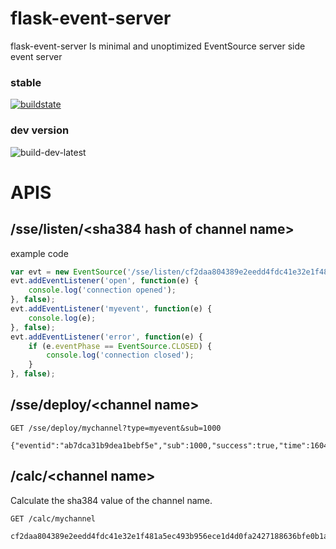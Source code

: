 # flask-event-server
flask-event-server
Is minimal and unoptimized
EventSource server side event server

### stable
[![buildstate](https://github.com/lemon-mint/flask-event-server/workflows/build-latest/badge.svg)](https://hub.docker.com/r/icelemonmint/flask-event-server)

### dev version
![build-dev-latest](https://github.com/lemon-mint/flask-event-server/workflows/build-dev-latest/badge.svg?branch=master)

# APIS
## /sse/listen/\<sha384 hash of channel name\>
example code
``` javascript
var evt = new EventSource('/sse/listen/cf2daa804389e2eedd4fdc41e32e1f481a5ec493b956ece1d4d0fa2427188636bfe0b1abc462677e54b1d8d7447bc494');
evt.addEventListener('open', function(e) {
    console.log('connection opened');
}, false);
evt.addEventListener('myevent', function(e) {
    console.log(e);
}, false);
evt.addEventListener('error', function(e) {
    if (e.eventPhase == EventSource.CLOSED) {
        console.log('connection closed');
    }
}, false);
```
## /sse/deploy/\<channel name\>
```
GET /sse/deploy/mychannel?type=myevent&sub=1000

{"eventid":"ab7dca31b9dea1bebf5e","sub":1000,"success":true,"time":1604566637.6499722}
```
## /calc/\<channel name\>
Calculate the sha384 value of the channel name.
```
GET /calc/mychannel

cf2daa804389e2eedd4fdc41e32e1f481a5ec493b956ece1d4d0fa2427188636bfe0b1abc462677e54b1d8d7447bc494
```
